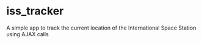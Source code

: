 # iss_tracker
A simple app to track the current location of the International Space Station using AJAX calls
